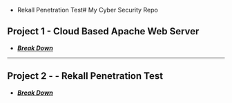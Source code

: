 -  Rekall Penetration Test# My Cyber Security Repo

## Project 1 - Cloud Based Apache Web Server

- ***[Break Down](./Project-1/Martina-Russo-Project-1-Technical-Brief.pdf)***

---

## Project 2 -  -  Rekall Penetration Test

- ***[Break Down](./Project-2/Project-2/Martina-Russo-Project-2-Rekall-Penetration-Test-Report.pdf)***

